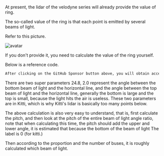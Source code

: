 At present, the lidar of the velodyne series will already provide the value of ring. 

 The so-called value of the ring is that each point is emitted by several beams of light. 

 Refer to this picture. 

 ![avatar]( b6b89556765a4fd4b42aa84846ec33d5.png) 

 If you don't provide it, you need to calculate the value of the ring yourself. 

 Below is a reference code. 

  ```python  
After clicking on the GitHub Sponsor button above, you will obtain access permissions to my private code repository ( https://github.com/slowlon/my_code_bar ) to view this blog code. By searching the code number of this blog, you can find the code you need, code number is: 2024020309574458775
  ```  
 There are two super parameters 24.8, 2.0 represent the angle between the bottom beam of light and the horizontal line, and the angle between the top beam of light and the horizontal line, generally the bottom is large and the top is small, because the light hits the air is useless. These two parameters are in Kitti, which is why Kitti's lidar is basically too many points below. 

 The above calculation is also very easy to understand, that is, first calculate the pitch, and then look at the pitch of the entire beam of light angle ratio, note that when calculating this time, the pitch should add the upper and lower angle, it is estimated that because the bottom of the beam of light The label is 0 (for kitti.) 

 Then according to the proportion and the number of buses, it is roughly calculated which beam of light. 

